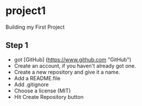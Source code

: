 # project1
Building my First Project

## Step 1
- got [GitHub] (https://www.github.com "GitHub")
- Create an account, if you haven't already got one.
- Create a new repository and give it a name.
- Add a README.file
- Add .gitignore
- Choose a license (MIT)
- Hit Create Repository button


